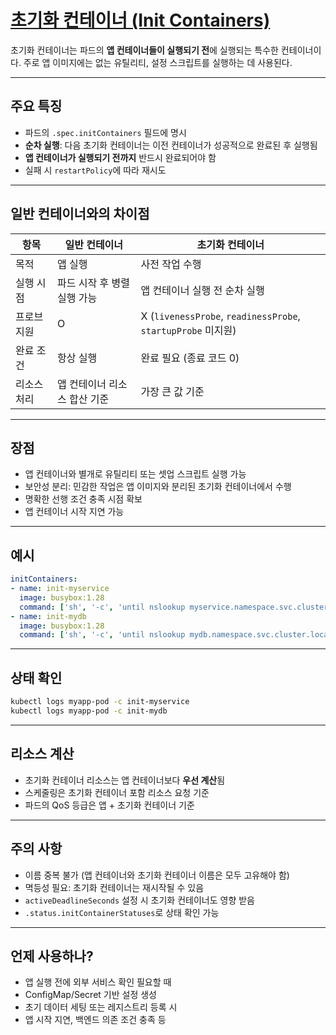 # [초기화 컨테이너 (Init Containers)](https://kubernetes.io/ko/docs/concepts/workloads/pods/init-containers/)

초기화 컨테이너는 파드의 **앱 컨테이너들이 실행되기 전**에 실행되는 특수한 컨테이너이다. 주로 앱 이미지에는 없는 유틸리티, 설정 스크립트를 실행하는 데 사용된다.

---

## 주요 특징

- 파드의 `.spec.initContainers` 필드에 명시
- **순차 실행**: 다음 초기화 컨테이너는 이전 컨테이너가 성공적으로 완료된 후 실행됨
- **앱 컨테이너가 실행되기 전까지** 반드시 완료되어야 함
- 실패 시 `restartPolicy`에 따라 재시도

---

## 일반 컨테이너와의 차이점

| 항목 | 일반 컨테이너 | 초기화 컨테이너 |
|------|----------------|------------------|
| 목적 | 앱 실행 | 사전 작업 수행 |
| 실행 시점 | 파드 시작 후 병렬 실행 가능 | 앱 컨테이너 실행 전 순차 실행 |
| 프로브 지원 | O | X (`livenessProbe`, `readinessProbe`, `startupProbe` 미지원) |
| 완료 조건 | 항상 실행 | 완료 필요 (종료 코드 0) |
| 리소스 처리 | 앱 컨테이너 리소스 합산 기준 | 가장 큰 값 기준 |

---

## 장점

- 앱 컨테이너와 별개로 유틸리티 또는 셋업 스크립트 실행 가능
- 보안성 분리: 민감한 작업은 앱 이미지와 분리된 초기화 컨테이너에서 수행
- 명확한 선행 조건 충족 시점 확보
- 앱 컨테이너 시작 지연 가능

---

## 예시

```yaml
initContainers:
- name: init-myservice
  image: busybox:1.28
  command: ['sh', '-c', 'until nslookup myservice.namespace.svc.cluster.local; do echo waiting; sleep 2; done']
- name: init-mydb
  image: busybox:1.28
  command: ['sh', '-c', 'until nslookup mydb.namespace.svc.cluster.local; do echo waiting; sleep 2; done']
```

---

## 상태 확인

```bash
kubectl logs myapp-pod -c init-myservice
kubectl logs myapp-pod -c init-mydb
```

---

## 리소스 계산

- 초기화 컨테이너 리소스는 앱 컨테이너보다 **우선 계산**됨
- 스케줄링은 초기화 컨테이너 포함 리소스 요청 기준
- 파드의 QoS 등급은 앱 + 초기화 컨테이너 기준

---

## 주의 사항

- 이름 중복 불가 (앱 컨테이너와 초기화 컨테이너 이름은 모두 고유해야 함)
- 멱등성 필요: 초기화 컨테이너는 재시작될 수 있음
- `activeDeadlineSeconds` 설정 시 초기화 컨테이너도 영향 받음
- `.status.initContainerStatuses`로 상태 확인 가능

---

## 언제 사용하나?

- 앱 실행 전에 외부 서비스 확인 필요할 때
- ConfigMap/Secret 기반 설정 생성
- 초기 데이터 세팅 또는 레지스트리 등록 시
- 앱 시작 지연, 백엔드 의존 조건 충족 등